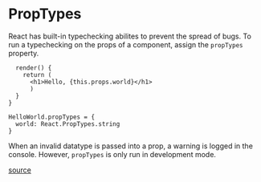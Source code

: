 # PropTypes

React has built-in typechecking abilites to prevent the spread of bugs.
To run a typechecking on the props of a component, assign the `propTypes` property.

```class HelloWorld extends React.Component {
  render() {
    return (
      <h1>Hello, {this.props.world}</h1>
      )
  }
}

HelloWorld.propTypes = {
  world: React.PropTypes.string
}
```

When an invalid datatype is passed into a prop, a warning is logged in the console.
However, `propTypes` is only run in development mode.

[source](https://facebook.github.io/react/docs/typechecking-with-proptypes.html)
